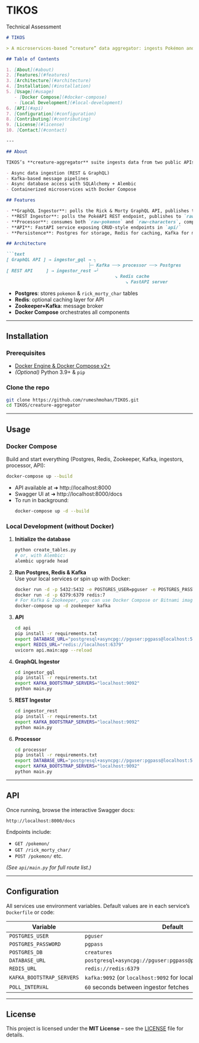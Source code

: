 # TIKOS
Technical Assessment

```markdown
# TIKOS

> A microservices-based “creature” data aggregator: ingests Pokémon and Rick & Morty characters, processes and stores them in Postgres, and exposes a FastAPI service.

## Table of Contents

1. [About](#about)  
2. [Features](#features)  
3. [Architecture](#architecture)  
4. [Installation](#installation)  
5. [Usage](#usage)  
   - [Docker Compose](#docker-compose)  
   - [Local Development](#local-development)  
6. [API](#api)  
7. [Configuration](#configuration)  
8. [Contributing](#contributing)  
9. [License](#license)  
10. [Contact](#contact)  

---

## About

TIKOS’s **creature‑aggregator** suite ingests data from two public APIs (PokéAPI and Rick & Morty GraphQL), streams raw items into Kafka, processes them into structured tables, and serves them via a FastAPI endpoint. It demonstrates:

- Async data ingestion (REST & GraphQL)  
- Kafka-based message pipelines  
- Async database access with SQLAlchemy + Alembic  
- Containerized microservices with Docker Compose  

## Features

- **GraphQL Ingestor**: polls the Rick & Morty GraphQL API, publishes to `raw-characters` topic  
- **REST Ingestor**: polls the PokéAPI REST endpoint, publishes to `raw-pokemon` topic  
- **Processor**: consumes both `raw-pokemon` and `raw-characters`, computes “power” for Pokémon, writes into Postgres tables  
- **API**: FastAPI service exposing CRUD‑style endpoints in `api/`  
- **Persistence**: Postgres for storage, Redis for caching, Kafka for messaging, Alembic for migrations  

## Architecture

```text
[ GraphQL API ] → ingestor_gql → ┐
                               ├─ Kafka ──> processor ──> Postgres
[ REST API     ] → ingestor_rest →┘
                                         ↘ Redis cache
                                             ↘ FastAPI server
```

- **Postgres**: stores `pokemon` & `rick_morty_char` tables  
- **Redis**: optional caching layer for API  
- **Zookeeper+Kafka**: message broker  
- **Docker Compose** orchestrates all components  

---

## Installation

### Prerequisites

- [Docker Engine & Docker Compose v2+](https://docs.docker.com/get-docker/)  
- *(Optional)* Python 3.9+ & `pip`

### Clone the repo

```bash
git clone https://github.com/rumeshmohan/TIKOS.git
cd TIKOS/creature-aggregator
```

---

## Usage

### Docker Compose

Build and start everything (Postgres, Redis, Zookeeper, Kafka, ingestors, processor, API):

```bash
docker-compose up --build
```

- API available at ➜ http://localhost:8000  
- Swagger UI at ➜ http://localhost:8000/docs  
- To run in background:  
  ```bash
  docker-compose up -d --build
  ```

### Local Development (without Docker)

1. **Initialize the database**  
   ```bash
   python create_tables.py
   # or, with Alembic:
   alembic upgrade head
   ```

2. **Run Postgres, Redis & Kafka**  
   Use your local services or spin up with Docker:
   ```bash
   docker run -d -p 5432:5432 -e POSTGRES_USER=pguser -e POSTGRES_PASSWORD=pgpass -e POSTGRES_DB=creatures postgres:15
   docker run -d -p 6379:6379 redis:7
   # For Kafka & Zookeeper, you can use Docker Compose or Bitnami images
   docker-compose up -d zookeeper kafka
   ```

3. **API**  
   ```bash
   cd api
   pip install -r requirements.txt
   export DATABASE_URL="postgresql+asyncpg://pguser:pgpass@localhost:5432/creatures"
   export REDIS_URL="redis://localhost:6379"
   uvicorn api.main:app --reload
   ```

4. **GraphQL Ingestor**  
   ```bash
   cd ingestor_gql
   pip install -r requirements.txt
   export KAFKA_BOOTSTRAP_SERVERS="localhost:9092"
   python main.py
   ```

5. **REST Ingestor**  
   ```bash
   cd ingestor_rest
   pip install -r requirements.txt
   export KAFKA_BOOTSTRAP_SERVERS="localhost:9092"
   python main.py
   ```

6. **Processor**  
   ```bash
   cd processor
   pip install -r requirements.txt
   export DATABASE_URL="postgresql+asyncpg://pguser:pgpass@localhost:5432/creatures"
   export KAFKA_BOOTSTRAP_SERVERS="localhost:9092"
   python main.py
   ```

---

## API

Once running, browse the interactive Swagger docs:

```
http://localhost:8000/docs
```

Endpoints include:

- `GET /pokemon/`  
- `GET /rick_morty_char/`  
- `POST /pokemon/` etc.

*(See `api/main.py` for full route list.)*

---

## Configuration

All services use environment variables. Default values are in each service’s `Dockerfile` or code:

| Variable                   | Default                                                                                  |
| -------------------------- | ---------------------------------------------------------------------------------------- |
| `POSTGRES_USER`            | `pguser`                                                                                 |
| `POSTGRES_PASSWORD`        | `pgpass`                                                                                 |
| `POSTGRES_DB`              | `creatures`                                                                              |
| `DATABASE_URL`             | `postgresql+asyncpg://pguser:pgpass@postgres:5432/creatures`                             |
| `REDIS_URL`                | `redis://redis:6379`                                                                     |
| `KAFKA_BOOTSTRAP_SERVERS`  | `kafka:9092` (or `localhost:9092` for local dev)                                         |
| `POLL_INTERVAL`            | `60` seconds between ingestor fetches                                                    |

---

## License

This project is licensed under the **MIT License** – see the [LICENSE](LICENSE) file for details.

```
